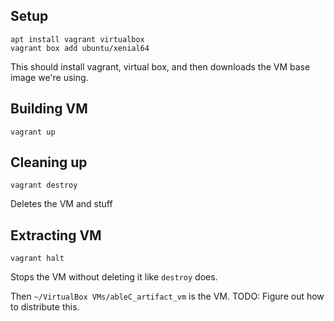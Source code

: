 Setup
-----

```
apt install vagrant virtualbox
vagrant box add ubuntu/xenial64
```

This should install vagrant, virtual box, and then downloads the VM base image we're using.

Building VM
-----------

```
vagrant up
```

Cleaning up
-----------

```
vagrant destroy
```

Deletes the VM and stuff

Extracting VM
-------------

```
vagrant halt
```

Stops the VM without deleting it like `destroy` does.

Then `~/VirtualBox VMs/ableC_artifact_vm` is the VM. TODO: Figure out how to distribute this.

